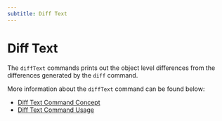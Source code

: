 ```yaml
---
subtitle: Diff Text
---
```


# Diff Text

The `diffText` commands prints out the object level differences from the differences generated by the `diff` command.

More information about the `diffText` command can be found below:
- [Diff Text Command Concept](<Concepts/Diff Text concept>)
- [Diff Text Command Usage](<Usage/Command-line/Command-line - diffText>)
